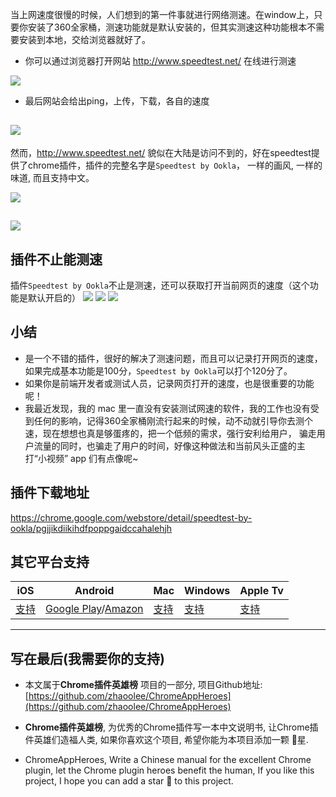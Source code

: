当上网速度很慢的时候，人们想到的第一件事就进行网络测速。在window上，只要你安装了360全家桶，测速功能就是默认安装的，但其实测速这种功能根本不需要安装到本地，交给浏览器就好了。

- 你可以通过浏览器打开网站 http://www.speedtest.net/ 在线进行测速

![](https://v2fy.com/asset/010_speedtest/9fb8383534ab40979fa56c21185b07fc.png)

- 最后网站会给出ping，上传，下载，各自的速度

![](https://v2fy.com/asset/010_speedtest/71dc8d85b4a74c8fbc0c311741fade7d.png)
---
然而，http://www.speedtest.net/ 貌似在大陆是访问不到的，好在speedtest提供了chrome插件，插件的完整名字是`Speedtest by Ookla`， 一样的画风, 一样的味道, 而且支持中文。

![](https://v2fy.com/asset/010_speedtest/d24ac44d88794366938fc4529c59f34c.png)

![](https://v2fy.com/asset/010_speedtest/c6963d49da8044cfb2ac722fc77ce444.png)
---

## 插件不止能测速
插件`Speedtest by Ookla`不止是测速，还可以获取打开当前网页的速度（这个功能是默认开启的）
![](https://v2fy.com/asset/010_speedtest/23378d582216478ba492e9a7dbcc8b30.png)
![](https://v2fy.com/asset/010_speedtest/283df580a21c431599db0c6ed5b2d6f2.png)
![](https://v2fy.com/asset/010_speedtest/de67c5646f9240849528f533adb05056.png)

## 小结
- 是一个不错的插件，很好的解决了测速问题，而且可以记录打开网页的速度，如果完成基本功能是100分，`Speedtest by Ookla`可以打个120分了。
- 如果你是前端开发者或测试人员，记录网页打开的速度，也是很重要的功能呢！
- 我最近发现，我的 mac 里一直没有安装测试网速的软件，我的工作也没有受到任何的影响，记得360全家桶刚流行起来的时候，动不动就引导你去测个速，现在想想也真是够蛋疼的，把一个低频的需求，强行安利给用户， 骗走用户流量的同时，也骗走了用户的时间，好像这种做法和当前风头正盛的主打“小视频” app 们有点像呢~

## 插件下载地址
https://chrome.google.com/webstore/detail/speedtest-by-ookla/pgjjikdiikihdfpoppgaidccahalehjh

## 其它平台支持

| iOS | Android | Mac | Windows | Apple Tv |
| - | - | - | - | - |
| [支持](https://www.speedtest.net/apps/ios) | [Google Play](https://play.google.com/store/apps/details?id=org.zwanoo.android.speedtest&hl=en)/[Amazon](https://www.amazon.com/Ookla-Speedtest-net-Mobile-Speed-Test/dp/B00F9F1G4U) | [支持](https://itunes.apple.com/us/app/speedtest-by-ookla/id1153157709?mt=12) | [支持](https://www.microsoft.com/zh-cn/p/speedtest-by-ookla/9nblggh4z1jc) | [支持](https://www.speedtest.net/apps/appletv) |
---

## 写在最后(我需要你的支持)
- 本文属于**Chrome插件英雄榜** 项目的一部分, 项目Github地址: [https://github.com/zhaoolee/ChromeAppHeroes](https://github.com/zhaoolee/ChromeAppHeroes)

- **Chrome插件英雄榜**, 为优秀的Chrome插件写一本中文说明书, 让Chrome插件英雄们造福人类, 如果你喜欢这个项目, 希望你能为本项目添加一颗 🌟星.

- ChromeAppHeroes, Write a Chinese manual for the excellent Chrome plugin, let the Chrome plugin heroes benefit the human, If you like this project, I hope you can add a star 🌟 to this project.




